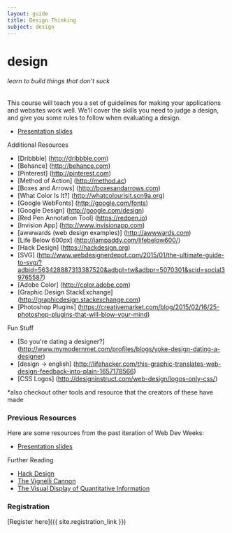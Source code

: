 ```yaml
---
layout: guide
title: Design Thinking
subject: design
---
```


# design

###### learn to build things that don't suck

This course will teach you a set of guidelines for making your applications and websites work well. We'll cover the skills you need to judge a design, and give you some rules to follow when evaluating a design.

- [Presentation slides](WDWDesignSlides.pdf)

Additional Resources

- [Dribbble] (http://dribbble.com)
- [Behance] (http://behance.com)
- [Pinterest] (http://pinterest.com)
- [Method of Action] (http://method.ac)
- [Boxes and Arrows] (http://boxesandarrows.com)
- [What Color Is It?] (http://whatcolourisit.scn9a.org)
- [Google WebFonts] (http://google.com/fonts)
- [Google Design] (http://google.com/design)
- [Red Pen Annotation Tool] (https://redpen.io)
- [Invision App] (http://www.invisionapp.com)
- [awwwards (web design examples)] (http://awwwards.com)
- [Life Below 600px] (http://iampaddy.com/lifebelow600/)
- [Hack Design] (https://hackdesign.org)
- [SVG] (http://www.webdesignerdepot.com/2015/01/the-ultimate-guide-to-svg/?adbid=563428887313387520&adbpl=tw&adbpr=5070301&scid=social39765587)
- [Adobe Color] (http://color.adobe.com)
- [Graphic Design StackExchange] (http://graphicdesign.stackexchange.com)
- [Photoshop Plugins] (https://creativemarket.com/blog/2015/02/16/25-photoshop-plugins-that-will-blow-your-mind)

Fun Stuff

- [So you're dating a designer?] (http://www.mymodernmet.com/profiles/blogs/yoke-design-dating-a-designer) 
- [design -> english] (http://lifehacker.com/this-graphic-translates-web-design-feedback-into-plain-1657178566)
- [CSS Logos] (http://designinstruct.com/web-design/logos-only-css/)

*also checkout other tools and resource that the creators of these have made


### Previous Resources

Here are some resources from the past iteration of Web Dev Weeks:

- [Presentation slides](https://drive.google.com/file/d/0B0-bUe9GLbYQNXJ5ZVpoYjhMWlE/edit?usp=sharing)

Further Reading

- [Hack Design](https://hackdesign.org/)
- [The Vignelli Cannon](http://www.vignelli.com/canon.pdf)
- [The Visual Display of Quantitative Information](http://www.amazon.com/The-Visual-Display-Quantitative-Information/dp/0961392142)

### Registration

[Register here]({{ site.registration_link }})
